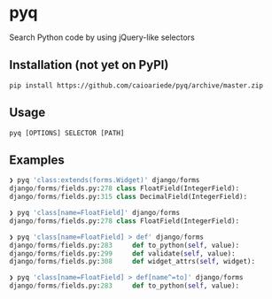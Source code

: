 # pyq
Search Python code by using jQuery-like selectors

## Installation (not yet on PyPI)

    pip install https://github.com/caioariede/pyq/archive/master.zip

## Usage

    pyq [OPTIONS] SELECTOR [PATH]

## Examples

```python
❯ pyq 'class:extends(forms.Widget)' django/forms
django/forms/fields.py:278 class FloatField(IntegerField):
django/forms/fields.py:315 class DecimalField(IntegerField):
```

```python
❯ pyq 'class[name=FloatField]' django/forms
django/forms/fields.py:278 class FloatField(IntegerField):
```    

```python
❯ pyq 'class[name=FloatField] > def' django/forms
django/forms/fields.py:283     def to_python(self, value):
django/forms/fields.py:299     def validate(self, value):
django/forms/fields.py:308     def widget_attrs(self, widget):
```

```python
❯ pyq 'class[name=FloatField] > def[name^=to]' django/forms
django/forms/fields.py:283     def to_python(self, value):
```
